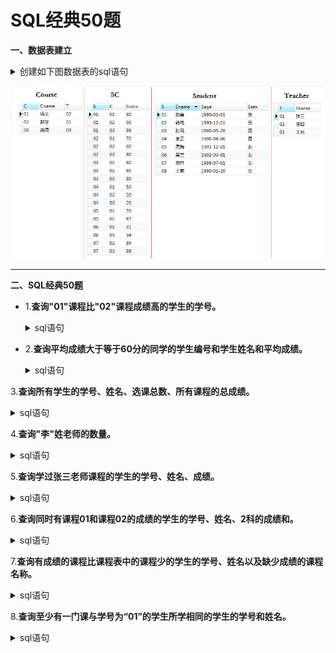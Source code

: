 # SQL经典50题

**一、数据表建立**
    <details>
      <summary>创建如下图数据表的sql语句</summary>

    --创建学生信息表
    CREATE TABLE Student(S varchar(10),Sname varchar(10),Sage datetime,Ssex nvarchar(10));
    --创建课程表
    CREATE TABLE Course(C varchar(10),Cname varchar(10),T varchar(10));
    --创建老师表
    CREATE TABLE Teacher(T varchar(10),Tname varchar(10));
    --创建成绩表
    CREATE TABLE SC(S varchar(10),C varchar(10),Score decimal(18,1));
    
    --添加学生
    INSERT INTO Student VALUES('01' , '赵雷' , '1990-01-01' , '男');
    INSERT INTO Student VALUES('02' , '钱电' , '1990-12-21' , '男');
    INSERT INTO Student VALUES('03' , '孙风' , '1990-05-20' , '男');
    INSERT INTO Student VALUES('04' , '李云' , '1990-08-06' , '男');
    INSERT INTO Student VALUES('05' , '周梅' , '1991-12-01' , '女');
    INSERT INTO Student VALUES('06' , '吴兰' , '1992-03-01' , '女');
    INSERT INTO Student VALUES('07' , '郑竹' , '1989-07-01' , '女');
    INSERT INTO Student VALUES('08' , '王菊' , '1990-01-20' , '女');
    --添加课程
    INSERT INTO Course VALUES('01' , '语文' , '02');
    INSERT INTO Course VALUES('02' , '数学' , '01');
    INSERT INTO Course VALUES('03' , '英语' , '03');
    --添加老师信息
    INSERT INTO Teacher VALUES('01' , '张三');
    INSERT INTO Teacher VALUES('02' , '李四');
    INSERT INTO Teacher VALUES('03' , '王五');
    --添加成绩
    INSERT INTO SC VALUES('01' , '01' , 80);
    INSERT INTO SC VALUES('01' , '02' , 90);
    INSERT INTO SC VALUES('01' , '03' , 99);
    INSERT INTO SC VALUES('02' , '01' , 70);
    INSERT INTO SC VALUES('02' , '02' , 60);
    INSERT INTO SC VALUES('02' , '03' , 80);
    INSERT INTO SC VALUES('03' , '01' , 80);
    INSERT INTO SC VALUES('03' , '02' , 80);
    INSERT INTO SC VALUES('03' , '03' , 80);
    INSERT INTO SC VALUES('04' , '01' , 50);
    INSERT INTO SC VALUES('04' , '02' , 30);
    INSERT INTO SC VALUES('04' , '03' , 20);
    INSERT INTO SC VALUES('05' , '01' , 76);
    INSERT INTO SC VALUES('05' , '02' , 87);
    INSERT INTO SC VALUES('06' , '01' , 31);
    INSERT INTO SC VALUES('06' , '03' , 34);
    INSERT INTO SC VALUES('07' , '02' , 89);
    INSERT INTO SC VALUES('07' , '03' , 98);
</details>

   ![image](https://github.com/Anfany/Study-Tips-for-Other-Language/blob/master/SQL/sql_50.png)

---

**二、SQL经典50题**

   + 1.**查询"01"课程比"02"课程成绩高的学生的学号。**
     <details>
       <summary>sql语句</summary>
     
       --查询"01"课程比"02"课程成绩高的学生的学号

       SELECT a.S 学号
       FROM
           (SELECT SC.S, SC.Score FROM SC WHERE SC.C = '01') a, --查询有01课程成绩的学生的学号和对应的成绩
           (SELECT SC.S, SC.Score FROM SC WHERE SC.C = '02') b  --查询有02课程成绩的学生的学号和对应的成绩
       WHERE 
       a.S = b.S AND a.Score > b.Score --学号相同，成绩对比
   </details>
      
   + 2.**查询平均成绩大于等于60分的同学的学生编号和学生姓名和平均成绩。**
     <details>
       <summary>sql语句</summary>
     
          --查询平均成绩不低于60分的同学的学生编号和学生姓名和平均成绩

          SELECT b.S 学号, a.Sname 姓名, b.avgnum 平均成绩
          FROM
              (SELECT d.S, round(avg(d.Score), 1) avgnum 
              FROM SC d 
              GROUP BY d.s 
              HAVING avgnum >= 60) b, Student a --选择平均成绩不低于60分的学生的学号，以及平均成绩
          where b.S = a.S    
  </details>     
   
   3.**查询所有学生的学号、姓名、选课总数、所有课程的总成绩。**
       <details>
          <summary>sql语句</summary>
     
          --查询所有学生的学号、姓名、选课总数、所有课程的总成绩

          SELECT b.S 学号, d.Sname 姓名, b.zongshu 选课总数, b.chengji 总成绩
          FROM
              (SELECT a.S, count(*) zongshu, sum(a.Score) chengji
               FROM SC a 
               GROUP BY a.S) b, Student d  --和题2相似
          WHERE b.S = d.S   
   </details>   
      
   4.**查询"李"姓老师的数量。**
    <details>
          <summary>sql语句</summary>
     
          --查询李姓老师的数量

          SELECT count(*) 数量
          FROM Teacher t
          WHERE t.Tname LIKE '李%' -- like的用法
	  
	  
   </details>   
            
   5.**查询学过张三老师课程的学生的学号、姓名、成绩。**
    <details>
          <summary>sql语句</summary>
     
          --查询学过张三老师课程的学生的学号、姓名、成绩

          --通过表Teacher获得"张三"老师的编号
          --结合表Course获得对应的课程号
          --结合表SC获得学生的学号，成绩
          --根据表Student获得结果
          SELECT d.S 学号, f.Sname 姓名, d.Score 成绩
          FROM
             (SELECT s.S, h.Tname, s.Score 
             FROM
             SC s
             LEFT JOIN
                   (SELECT c.C, t.Tname 
                   FROM Course c
                   LEFT JOIN Teacher t
                  ON c.T = t.T) h
             ON s.C = h.C 
             WHERE h.Tname = '张三') d,
             Student f
         WHERE d.S = f.S

   </details>       
     
   6.**查询同时有课程01和课程02的成绩的学生的学号、姓名、2科的成绩和。**
    <details>
          <summary>sql语句</summary>
     
          --查询同时有课程01和课程02的成绩的学生的学号、姓名、2科的成绩和

          --获得课程编号01的学号、成绩
          --获得课程编号02的学号、成绩
          --union all表 
          --选择恰好有2条记录的,得到结果

          SELECT d.S 学号, t.Sname 姓名, d.he 成绩和
          FROM
             (SELECT f.S, sum(f.Score) he, count(f.S) cc
             FROM
                 (SELECT s.S, s.Score
                 FROM SC s
                 WHERE s.C = '01'
                 UNION All
                 SELECT s.S, s.Score
                 FROM SC s
                 WHERE s.C = '02') f
            GROUP BY f.S 
            HAVING cc = 2) d,
            Student t
         WHERE d.S = t.S
	 
	 
   </details>       
      
          
   7.**查询有成绩的课程比课程表中的课程少的学生的学号、姓名以及缺少成绩的课程名称。**
    <details>
          <summary>sql语句</summary>
     
           ----查询有成绩的课程比课程表中的课程少的学生的学号、姓名

           SELECT c.S 学号, t.Sname 姓名
           FROM
               (SELECT s.S, COUNT(*) shu 
               FROM SC s
               GROUP BY s.S) c, 
		       Student t
           WHERE shu < (SELECT COUNT(*) FROM Course) and c.S = t.S 

   </details>  

   8.**查询至少有一门课与学号为“01”的学生所学相同的学生的学号和姓名。**
    <details>
          <summary>sql语句</summary>
     
           --查询和学号为“01”的学生所学课程相同的学生的学号和姓名
 
           --首先查询和学生01的选的课程总数是一样的学生
           --然后查询每个学生选的课程在01所选的课程中的总数
           --上面两个数相等的学生选的课就是和01一样的

           SELECT kk.S 学号, t.Sname 姓名
           FROM
              (SELECT gg.S
               FROM 
                   (SELECT s.S, COUNT(*) shu
                    FROM SC s
                    GROUP BY s.S 
                    HAVING shu = (SELECT COUNT(*)
                                  FROM SC
                                  WHERE SC.S = '01')) gg,
						 
                   (SELECT e.S, COUNT(e.S) liang
                    FROM
                        (SELECT d.S
                         FROM SC d
                         WHERE d.C in (SELECT SC.C
                                       FROM SC
                                       WHERE SC.S = '01')) e
                                       GROUP BY e.S) hh
               WHERE gg.S = hh.S AND gg.S <> '01'AND gg.shu = hh.liang) kk,
               Student t
           WHERE kk.S = t.S

   </details>  
